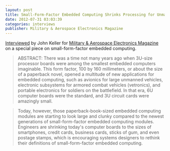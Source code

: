```yaml
---
layout: post
title: Small-Form-Factor Embedded Computing Shrinks Processing for Unmanned Vehicles and Other Tiny Applications
date: 2012-07-31 03:03:39
categories: interviews
publisher: Military & Aerospace Electronics Magazine
---
```


[Interviewed](http://www.militaryaerospace.com/articles/2012/07/sff-tech-focus.html) by John Keller for [Military & Aerospace Electronics Magazine](http://www.militaryaerospace.com) on a special piece on small-form-factor embedded computing. 

> ABSTRACT: There was a time not many years ago when 3U-size processor boards were among the smallest embedded computers imaginable. This form factor, 100 by 160 millimeters, or about the size of a paperback novel, opened a multitude of new applications for embedded computing, such as avionics for large unmanned vehicles, electronic subsystems for armored combat vehicles (vetronics), and portable electronics for soldiers on the battlefield. In that era, 6U computer boards were the standard, and 3U circuit cards were amazingly small. 

> Today, however, those paperback-book-sized embedded computing modules are starting to look large and clunky compared to the newest generations of small-form-factor embedded computing modules. Engineers are shrinking today's computer boards to the sizes of smartphones, credit cards, business cards, sticks of gum, and even postage stamps, which is encouraging systems designers to rethink their definitions of small-form-factor embedded computing.

